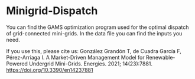 # Minigrid-Dispatch

You can find the GAMS optimization program used for the optimal dispatch of grid-connected mini-grids. 
In the data file you can find the inputs you need. 




If you use this, please cite us: 
González Grandón T, de Cuadra García F, Pérez-Arriaga I. A Market-Driven Management Model for Renewable-Powered Undergrid Mini-Grids. Energies. 2021; 14(23):7881. https://doi.org/10.3390/en14237881 
